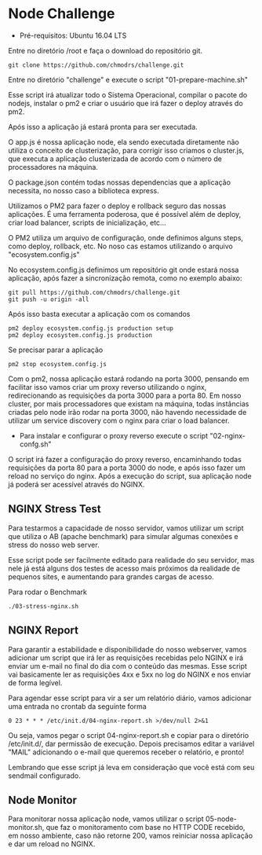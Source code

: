 # Node Challenge

* Pré-requisitos: Ubuntu 16.04 LTS

Entre no diretório /root e faça o download do repositório git.

```
git clone https://github.com/chmodrs/challenge.git
```

Entre no diretório "challenge" e execute o script "01-prepare-machine.sh"

Esse script irá atualizar todo o Sistema Operacional, compilar o pacote do nodejs, instalar o pm2 e
criar o usuário que irá fazer o deploy através do pm2.

Após isso a aplicação já estará pronta para ser executada.

O app.js é nossa aplicação node, ela sendo executada diretamente não utiliza o conceito de 
clusterização, para corrigir isso criamos o cluster.js, que executa a aplicação clusterizada de 
acordo com o número de processadores na máquina.

O package.json contém todas nossas dependencias que a aplicação necessita, no nosso caso a biblioteca
express.

Utilizamos o PM2 para fazer o deploy e rollback seguro das nossas aplicações. É uma ferramenta poderosa, que é possível além de deploy, criar load balancer, scripts de inicialização, etc...

O PM2 utiliza um arquivo de configuração, onde definimos alguns steps, como deploy, rollback, etc. No noso cas estamos utilizando o arquivo "ecosystem.config.js"

No ecosystem.config.js definimos um repositório git onde estará nossa aplicação, após fazer a sincronização remota, como no exemplo abaixo:

```
git pull https://github.com/chmodrs/challenge.git
git push -u origin -all
```

Após isso basta executar a aplicação com os comandos

```
pm2 deploy ecosystem.config.js production setup
pm2 deploy ecosystem.config.js production
```

Se precisar parar a aplicação

```
pm2 stop ecosystem.config.js
```

Com o pm2, nossa aplicação estará rodando na porta 3000, pensando em facilitar isso vamos criar um proxy
reverso utilizando o nginx, redirecionando as requisições da porta 3000 para a porta 80. Em nosso cluster, por mais processadores que existam na máquina, todas instâncias criadas pelo node irão rodar na porta 3000, não havendo necessidade de utilizar um service discovery com o nginx para criar o load balancer.

* Para instalar e configurar o proxy reverso execute o script "02-nginx-confg.sh"

O script irá fazer a configuração do proxy reverso, encaminhando todas requisições da porta 80 para a porta 3000 do node, e após isso fazer um reload no serviço do nginx. Após a execução do script, sua aplicação node já poderá ser acessível através do NGINX.

## NGINX Stress Test

Para testarmos a capacidade de nosso servidor, vamos utilizar um script que utiliza o AB (apache benchmark) para simular algumas conexões e stress do nosso web server.

Esse script pode ser facilmente editado para realidade do seu servidor, mas nele já está alguns dos testes de acesso mais próximos da realidade de pequenos sites, e aumentando para grandes cargas de acesso.

Para rodar o Benchmark

```
./03-stress-nginx.sh
```

## NGINX Report

Para garantir a estabilidade e disponibilidade do nosso webserver, vamos adicionar um script que irá ler as requisições recebidas pelo NGINX e irá enviar um e-mail no final do dia com o conteúdo das mesmas. Esse script vai basicamente ler as requisições 4xx e 5xx no log do NGINX e nos enviar de forma legível.

Para agendar esse script para vir a ser um relatório diário, vamos adicionar uma entrada no crontab da seguinte forma

```
0 23 * * * /etc/init.d/04-nginx-report.sh >/dev/null 2>&1
```

Ou seja, vamos pegar o script  04-nginx-report.sh e copiar para o diretório /etc/init.d/, dar permissão de execução. Depois precisamos editar a variável "MAIL" adicionando o e-mail que queremos receber o relatório, e pronto!

Lembrando que esse script já leva em consideração que você está com seu sendmail configurado.


## Node Monitor

Para monitorar nossa aplicação node, vamos utilizar o script 05-node-monitor.sh, que faz o monitoramento com base no HTTP CODE recebido, em nosso ambiente, caso não retorne 200, vamos reiniciar nossa aplicação e dar um reload no NGINX.

